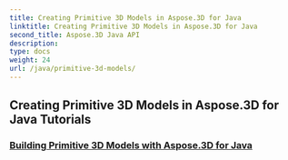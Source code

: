 ```yaml
---
title: Creating Primitive 3D Models in Aspose.3D for Java
linktitle: Creating Primitive 3D Models in Aspose.3D for Java
second_title: Aspose.3D Java API
description: 
type: docs
weight: 24
url: /java/primitive-3d-models/
---
```


## Creating Primitive 3D Models in Aspose.3D for Java Tutorials
### [Building Primitive 3D Models with Aspose.3D for Java](./building-primitive-3d-models/)